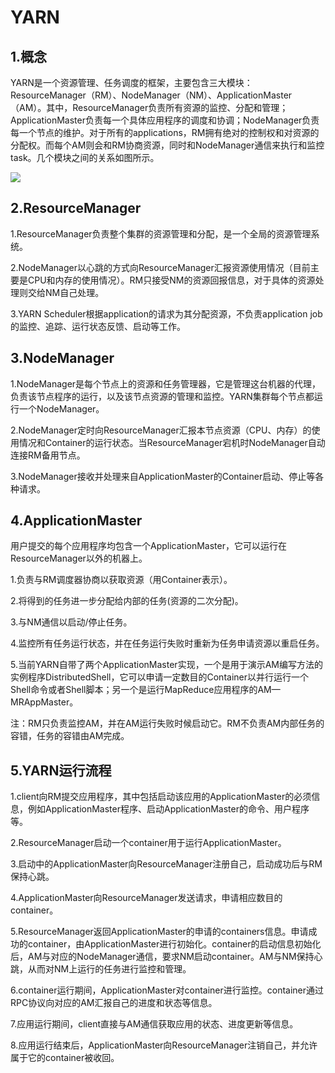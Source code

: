 # YARN

## 1.概念

YARN是一个资源管理、任务调度的框架，主要包含三大模块：ResourceManager（RM）、NodeManager（NM）、ApplicationMaster（AM）。其中，ResourceManager负责所有资源的监控、分配和管理；ApplicationMaster负责每一个具体应用程序的调度和协调；NodeManager负责每一个节点的维护。对于所有的applications，RM拥有绝对的控制权和对资源的分配权。而每个AM则会和RM协商资源，同时和NodeManager通信来执行和监控task。几个模块之间的关系如图所示。

![](D:\workspace\Java-Interview-Offer\images\YARN001.png)

## 2.ResourceManager

1.ResourceManager负责整个集群的资源管理和分配，是一个全局的资源管理系统。

2.NodeManager以心跳的方式向ResourceManager汇报资源使用情况（目前主要是CPU和内存的使用情况）。RM只接受NM的资源回报信息，对于具体的资源处理则交给NM自己处理。

3.YARN Scheduler根据application的请求为其分配资源，不负责application job的监控、追踪、运行状态反馈、启动等工作。

## 3.NodeManager

1.NodeManager是每个节点上的资源和任务管理器，它是管理这台机器的代理，负责该节点程序的运行，以及该节点资源的管理和监控。YARN集群每个节点都运行一个NodeManager。

2.NodeManager定时向ResourceManager汇报本节点资源（CPU、内存）的使用情况和Container的运行状态。当ResourceManager宕机时NodeManager自动连接RM备用节点。

3.NodeManager接收并处理来自ApplicationMaster的Container启动、停止等各种请求。

## 4.ApplicationMaster

用户提交的每个应用程序均包含一个ApplicationMaster，它可以运行在ResourceManager以外的机器上。

1.负责与RM调度器协商以获取资源（用Container表示）。

2.将得到的任务进一步分配给内部的任务(资源的二次分配)。

3.与NM通信以启动/停止任务。

4.监控所有任务运行状态，并在任务运行失败时重新为任务申请资源以重启任务。

5.当前YARN自带了两个ApplicationMaster实现，一个是用于演示AM编写方法的实例程序DistributedShell，它可以申请一定数目的Container以并行运行一个Shell命令或者Shell脚本；另一个是运行MapReduce应用程序的AM—MRAppMaster。

注：RM只负责监控AM，并在AM运行失败时候启动它。RM不负责AM内部任务的容错，任务的容错由AM完成。

## 5.YARN运行流程

1.client向RM提交应用程序，其中包括启动该应用的ApplicationMaster的必须信息，例如ApplicationMaster程序、启动ApplicationMaster的命令、用户程序等。

2.ResourceManager启动一个container用于运行ApplicationMaster。

3.启动中的ApplicationMaster向ResourceManager注册自己，启动成功后与RM保持心跳。

4.ApplicationMaster向ResourceManager发送请求，申请相应数目的container。

5.ResourceManager返回ApplicationMaster的申请的containers信息。申请成功的container，由ApplicationMaster进行初始化。container的启动信息初始化后，AM与对应的NodeManager通信，要求NM启动container。AM与NM保持心跳，从而对NM上运行的任务进行监控和管理。

6.container运行期间，ApplicationMaster对container进行监控。container通过RPC协议向对应的AM汇报自己的进度和状态等信息。

7.应用运行期间，client直接与AM通信获取应用的状态、进度更新等信息。

8.应用运行结束后，ApplicationMaster向ResourceManager注销自己，并允许属于它的container被收回。